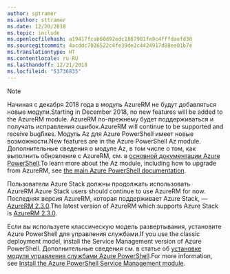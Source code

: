 ```yaml
---
author: sptramer
ms.author: sttramer
ms.date: 12/20/2018
ms.topic: include
ms.openlocfilehash: a19417fcab60d92edc1867901fe8c4fffdaefd30
ms.sourcegitcommit: 4acddc7026522c4fe39de2c4424917d88ee01b7e
ms.translationtype: HT
ms.contentlocale: ru-RU
ms.lasthandoff: 12/21/2018
ms.locfileid: "53736835"
---
```

> [!NOTE]
> 
> <span data-ttu-id="ba17f-101">Начиная с декабря 2018 года в модуль AzureRM не будут добавляться новые модули.</span><span class="sxs-lookup"><span data-stu-id="ba17f-101">Starting in December 2018, no new features will be added to the AzureRM module.</span></span> <span data-ttu-id="ba17f-102">AzureRM по-прежнему будет поддерживаться и получать исправления ошибок.</span><span class="sxs-lookup"><span data-stu-id="ba17f-102">AzureRM will continue to be supported and receive bugfixes.</span></span> <span data-ttu-id="ba17f-103">Модуль Az для Azure PowerShell имеет новые возможности.</span><span class="sxs-lookup"><span data-stu-id="ba17f-103">New features are in the Azure PowerShell Az module.</span></span> <span data-ttu-id="ba17f-104">Дополнительные сведения о модуле Az, в том числе о том, как выполнить обновление с AzureRM, см. в [основной документации Azure PowerShell](/powershell/azure).</span><span class="sxs-lookup"><span data-stu-id="ba17f-104">To learn more about the Az module, including how to upgrade from AzureRM, see [the main Azure PowerShell documentation](/powershell/azure).</span></span>
>
> <span data-ttu-id="ba17f-105">Пользователи Azure Stack должны продолжать использовать AzureRM.</span><span class="sxs-lookup"><span data-stu-id="ba17f-105">Azure Stack users should continue to use AzureRM for now.</span></span> <span data-ttu-id="ba17f-106">Последняя версия AzureRM, которая поддерживает Azure Stack, — [AzureRM 2.3.0](/powershell/azure/azurerm?view=azurermps-2.3.0).</span><span class="sxs-lookup"><span data-stu-id="ba17f-106">The latest version of AzureRM which supports Azure Stack is [AzureRM 2.3.0](/powershell/azure/azurerm?view=azurermps-2.3.0).</span></span>
>
> <span data-ttu-id="ba17f-107">Если вы используете классическую модель развертывания, установите Azure PowerShell для управления службами.</span><span class="sxs-lookup"><span data-stu-id="ba17f-107">If you use the classic deployment model, install the Service Management version of Azure PowerShell.</span></span>
> <span data-ttu-id="ba17f-108">Дополнительные сведения см. в статье об [установке модуля управления службами Azure PowerShell](/powershell/azure/servicemanagement/install-azure-ps).</span><span class="sxs-lookup"><span data-stu-id="ba17f-108">For more information, see [Install the Azure PowerShell Service Management module](/powershell/azure/servicemanagement/install-azure-ps).</span></span>
